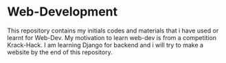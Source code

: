 # Web-Development
This repository contains my initials codes and materials that  i have used or learnt for Web-Dev. 
My motivation to learn web-dev is from a competition Krack-Hack. 
I am learning Django for backend and i will try to make a website by the end of this repository.


